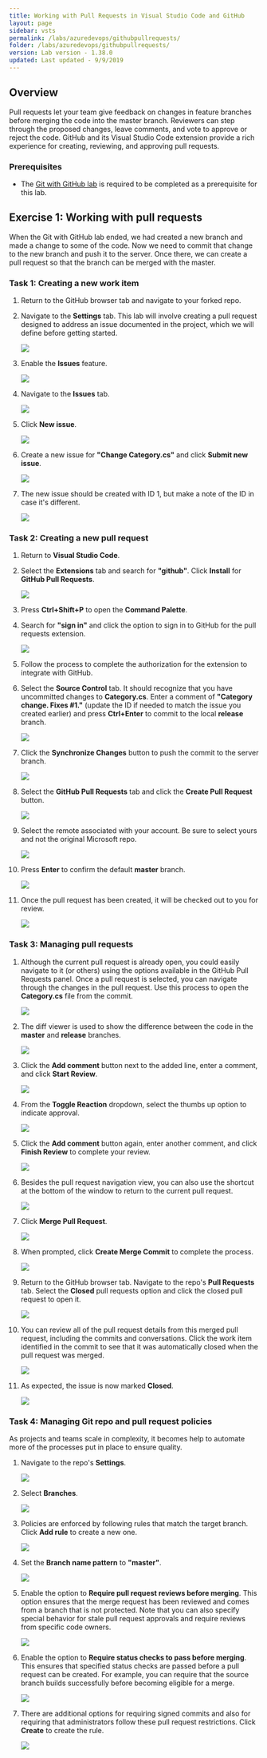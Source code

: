 ```yaml
---
title: Working with Pull Requests in Visual Studio Code and GitHub
layout: page
sidebar: vsts
permalink: /labs/azuredevops/githubpullrequests/
folder: /labs/azuredevops/githubpullrequests/
version: Lab version - 1.38.0
updated: Last updated - 9/9/2019
---
```

<div class="rw-ui-container"></div>

<a name="Overview"></a>
## Overview ##

Pull requests let your team give feedback on changes in feature branches before merging the code into the master branch. Reviewers can step through the proposed changes, leave comments, and vote to approve or reject the code. GitHub and its Visual Studio Code extension provide a rich experience for creating, reviewing, and approving pull requests.

<a name="Prerequisites"></a>
### Prerequisites ###

- The [Git with GitHub lab](../github) is required to be completed as a prerequisite for this lab.

<a name="Exercise1"></a>
## Exercise 1: Working with pull requests ##

When the Git with GitHub lab ended, we had created a new branch and made a change to some of the code. Now we need to commit that change to the new branch and push it to the server. Once there, we can create a pull request so that the branch can be merged with the master.

<a name="Ex1Task1"></a>
### Task 1: Creating a new work item ###

1. Return to the GitHub browser tab and navigate to your forked repo.

1. Navigate to the **Settings** tab. This lab will involve creating a pull request designed to address an issue documented in the project, which we will define before getting started.

    ![](images/000.png)

1. Enable the **Issues** feature.

    ![](images/001.png)

1. Navigate to the **Issues** tab.

    ![](images/002.png)

1. Click **New issue**.

    ![](images/003.png)

1. Create a new issue for **"Change Category.cs"** and click **Submit new issue**.

    ![](images/004.png)

1. The new issue should be created with ID 1, but make a note of the ID in case it's different.

    ![](images/005.png)

<a name="Ex1Task2"></a>
### Task 2: Creating a new pull request ###

1. Return to **Visual Studio Code**.

1. Select the **Extensions** tab and search for **"github"**. Click **Install** for **GitHub Pull Requests**.

    ![](images/006.png)

1. Press **Ctrl+Shift+P** to open the **Command Palette**.

1. Search for **"sign in"** and click the option to sign in to GitHub for the pull requests extension.

    ![](images/007.png)

1. Follow the process to complete the authorization for the extension to integrate with GitHub.

1. Select the **Source Control** tab. It should recognize that you have uncommitted changes to **Category.cs**. Enter a comment of **"Category change. Fixes #1."** (update the ID if needed to match the issue you created earlier) and press **Ctrl+Enter** to commit to the local **release** branch.

    ![](images/008.png)

1. Click the **Synchronize Changes** button to push the commit to the server branch.

    ![](images/009.png)

1. Select the **GitHub Pull Requests** tab and click the **Create Pull Request** button.

    ![](images/010.png)

1. Select the remote associated with your account. Be sure to select yours and not the original Microsoft repo.

    ![](images/011.png)

1. Press **Enter** to confirm the default **master** branch.

    ![](images/012.png)

1. Once the pull request has been created, it will be checked out to you for review.

    ![](images/013.png)

<a name="Ex1Task3"></a>
### Task 3: Managing pull requests ###

1. Although the current pull request is already open, you could easily navigate to it (or others) using the options available in the GitHub Pull Requests panel. Once a pull request is selected, you can navigate through the changes in the pull request. Use this process to open the **Category.cs** file from the commit.

    ![](images/014.png)

1. The diff viewer is used to show the difference between the code in the **master** and **release** branches.

    ![](images/015.png)

1. Click the **Add comment** button next to the added line, enter a comment, and click **Start Review**.

    ![](images/016.png)

1. From the **Toggle Reaction** dropdown, select the thumbs up option to indicate approval.

    ![](images/017.png)

1. Click the **Add comment** button again, enter another comment, and click **Finish Review** to complete your review.

    ![](images/018.png)

1. Besides the pull request navigation view, you can also use the shortcut at the bottom of the window to return to the current pull request.

    ![](images/019.png)

1. Click **Merge Pull Request**.

    ![](images/020.png)

1. When prompted, click **Create Merge Commit** to complete the process.

    ![](images/021.png)

1. Return to the GitHub browser tab. Navigate to the repo's **Pull Requests** tab. Select the **Closed** pull requests option and click the closed pull request to open it.

    ![](images/022.png)

1. You can review all of the pull request details from this merged pull request, including the commits and conversations. Click the work item identified in the commit to see that it was automatically closed when the pull request was merged.

    ![](images/023.png)

1. As expected, the issue is now marked **Closed**.

    ![](images/024.png)

<a name="Ex1Task4"></a>
### Task 4: Managing Git repo and pull request policies ###

As projects and teams scale in complexity, it becomes help to automate more of the processes put in place to ensure quality.

1. Navigate to the repo's **Settings**.

    ![](images/025.png)

1. Select **Branches**.

    ![](images/026.png)

1. Policies are enforced by following rules that match the target branch. Click **Add rule** to create a new one.

    ![](images/027.png)

1. Set the **Branch name pattern** to **"master"**.

    ![](images/028.png)

1. Enable the option to **Require pull request reviews before merging**. This option ensures that the merge request has been reviewed and comes from a branch that is not protected. Note that you can also specify special behavior for stale pull request approvals and require reviews from specific code owners.

    ![](images/029.png)

1. Enable the option to **Require status checks to pass before merging**. This ensures that specified status checks are passed before a pull request can be created. For example, you can require that the source branch builds successfully before becoming eligible for a merge.

    ![](images/030.png)

1. There are additional options for requiring signed commits and also for requiring that administrators follow these pull request restrictions. Click **Create** to create the rule.

    ![](images/031.png)

